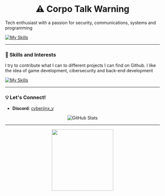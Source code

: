 <div align="center">
  <h1>⚠️ Corpo Talk Warning</h1>
</div>

<p>Tech enthusiast with a passion for security, communications, systems and programming</p>

[![My Skills](https://skillicons.dev/icons?i=windows,ubuntu,vscode,visualstudio&theme=light)](https://skillicons.dev)


---



### 🔧 Skills and Interests
<p>I try to contribute what I can to different projects I can find on Github. I like the idea of game development, cibersecurity and back-end development</p>

[![My Skills](https://skillicons.dev/icons?i=js,py,unreal,godot,git,github&theme=light)](https://skillicons.dev)



---
### 💡 Let's Connect!

- **Discord**: [cyberjinx_y](https://discord.com/)

<div align="center">
  <img src="https://github-readme-stats.vercel.app/api?username=energypop&show_icons=true&theme=radical" alt="GitHub Stats">
</div>

---
<div align="center">
    <img src="https://media.tenor.com/S61VCO73mOAAAAAj/linux-tux.gif" width="200">
</div>
